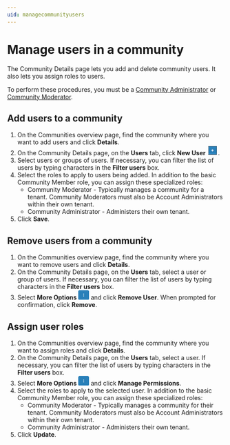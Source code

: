 ```yaml
---
uid: managecommunityusers
---
```


# Manage users in a community

The Community Details page lets you add and delete community users. It also lets you assign roles to users.

To perform these procedures, you must be a [Community Administrator](xref:communities#community-admin) or [Community Moderator](xref:communities#community-moderator).

## Add users to a community

1. On the Communities overview page, find the community where you want to add users and click **Details**.
2. On the Community Details page, on the **Users** tab, click **New User** ![New User](..\images\Add_Button.png "New User").
3. Select users or groups of users. If necessary, you can filter the list of users by typing characters in the **Filter users** box.
4. Select the roles to apply to users being added. In addition to the basic Community Member role, you can assign these specialized roles:
   - Community Moderator - Typically manages a community for a tenant. Community Moderators must also be Account Administrators within their own tenant.
   - Community Administrator - Administers their own tenant.
5. Click **Save**.

## Remove users from a community

1. On the Communities overview page, find the community where you want to remove users and click **Details**.
2. On the Community Details page, on the **Users** tab, select a user or group of users. If necessary, you can filter the list of users by typing characters in the **Filter users** box.
3. Select **More Options** ![More Options](..\images\more-options-blue-background.png "More Options") and click **Remove User**. When prompted for confirmation, click **Remove**.

## Assign user roles

1. On the Communities overview page, find the community where you want to assign roles and click **Details**.
2. On the Community Details page, on the **Users** tab, select a user. If necessary, you can filter the list of users by typing characters in the **Filter users** box.
3. Select **More Options** ![More Options](..\images\more-options-blue-background.png "More Options") and click **Manage Permissions**.
4. Select the roles to apply to the selected user. In addition to the basic Community Member role, you can assign these specialized roles:
   - Community Moderator - Typically manages a community for their tenant. Community Moderators must also be Account Administrators within their own tenant. 
   - Community Administrator - Administers their own tenant.
5. Click **Update**.
